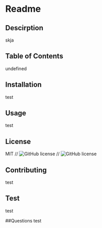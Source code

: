 # Readme 

  ## Descirption
  skja

  ## Table of Contents
  undefined

  ## Installation
  test

  ## Usage
  test 

  ## License
  MIT 
//   ![GitHub license](https://img.shields.io/badge/license-ISC-blue.svg)
// ![GitHub license](https://img.shields.io/badge/license-MIT-blue.svg)

  ## Contributing 
  test

  ## Test
  test

  ##Questions
  test


